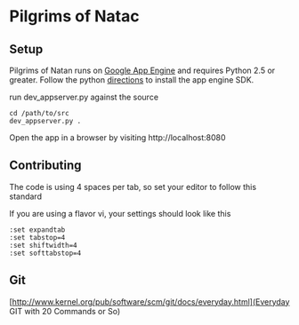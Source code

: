 # Pilgrims of Natac

## Setup

Pilgrims of Natan runs on [Google App Engine](https://appengine.google.com/) and requires Python 2.5 or greater. Follow the python [directions](https://code.google.com/appengine/docs/python/gettingstarted/devenvironment.html) to install the app engine SDK.

run dev_appserver.py against the source


    cd /path/to/src
    dev_appserver.py .


Open the app in a browser by visiting http://localhost:8080

## Contributing

The code is using 4 spaces per tab, so set your editor to follow this
standard

If you are using a flavor vi, your settings should look like this


    :set expandtab
    :set tabstop=4
    :set shiftwidth=4
    :set softtabstop=4

## Git 

[http://www.kernel.org/pub/software/scm/git/docs/everyday.html](Everyday
GIT with 20 Commands or So)


